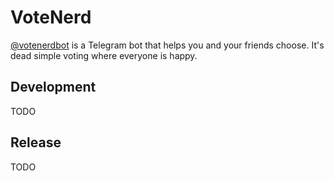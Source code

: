 # VoteNerd

[@votenerdbot](https://t.me/votenerdbot) is a Telegram bot that helps you and
your friends choose. It's dead simple voting where everyone is happy.

## Development

TODO

## Release

TODO
